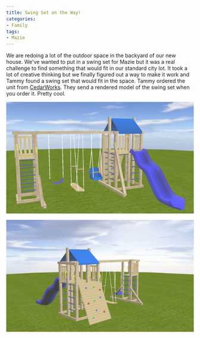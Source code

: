 ```yaml
---
title: Swing Set on the Way!
categories:
- Family
tags:
- Mazie
---
```


We are redoing a lot of the outdoor space in the backyard of our new house. We've wanted to put in a swing set for Mazie but it was a real challenge to find something that would fit in our standard city lot. It took a lot of creative thinking but we finally figured out a way to make it work and Tammy found a swing set that would fit in the space.
Tammy ordered the unit from [CedarWorks](http://www.cedarworks.com/). They send a rendered model of the swing set when you order it. Pretty cool.
<!-- more -->

![](/assets/posts/2010/992565-2a.jpg)

![](/assets/posts/2010/992565-2.jpg)
